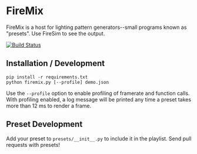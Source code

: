 FireMix
=======

FireMix is a host for lighting pattern generators--small programs known as "presets".  Use FireSim to see the output.

[![Build Status](https://travis-ci.org/cdawzrd/firemix.png)](https://travis-ci.org/cdawzrd/firemix)

Installation / Development
--------------------------

    pip install -r requirements.txt
    python firemix.py [--profile] demo.json

Use the `--profile` option to enable profiling of framerate and function calls.
With profiling enabled, a log message will be printed any time a preset takes
more than 12 ms to render a frame.


Preset Development
------------------

Add your preset to `presets/__init__.py` to include it in the playlist.
Send pull requests with presets!